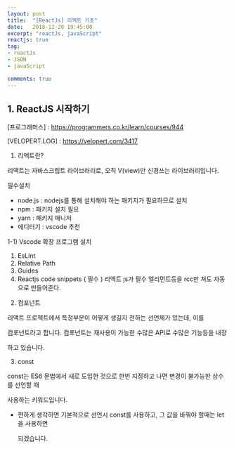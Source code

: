 ```yaml
---
layout: post
title:  "[ReactJs] 리엑트 기초"
date:   2018-12-20 19:45:00
excerpt: "reactJs, javaScript"
reactjs: true
tag:
- reactJs
- JSON
- javaScript

comments: true
---
```


## 1. ReactJS 시작하기

[프로그래머스] : https://programmers.co.kr/learn/courses/944

[VELOPERT.LOG] : https://velopert.com/3417

1) 리액트란?

리액트는 자바스크립트 라이브러리로, 오직 V(view)만 신경쓰는 라이브러리입니다.

필수설치

* node.js : nodejs를 통해 설치해야 하는 패키지가 필요하므로 설치
* npm : 패키지 설치 필요
* yarn : 패키지 매니저
* 에디터기 : vscode 추천

1-1) Vscode 확장 프로그램 설치

1. EsLint
2. Relative Path
3. Guides
4. Reactjs code snippets ( 필수 ) 리엑트 js가 필수 엘리먼트등을 rcc만 쳐도 자동으로 만들어준다.

2) 컴포넌트

리액트 프로젝트에서 특정부분이 어떻게 생길지 전하는 선언체가 있는데, 이를

컴포넌트라고 합니다. 컴포넌트는 재사용이 가능한 수많은 API로 수많은 기능등을 내장

하고 있습니다.

3) const

const는 ES6 문법에서 새로 도입한 것으로 한번 지정하고 나면 변경이 불가능한 상수를 선언할 때

사용하는 키워드입니다.

* 편하게 생각하면 기본적으로 선언시 const를 사용하고, 그 값을 바꿔야 할때는 let을 사용하면

  되겠습니다.

